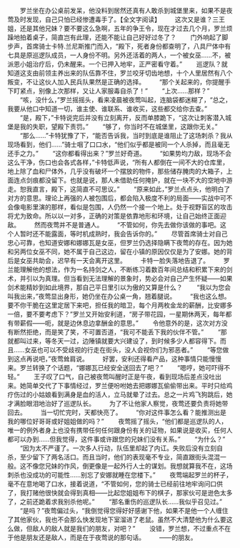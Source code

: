 　　罗兰坐在办公桌前发呆，他没料到居然还真有人敢杀到城堡里来，如果不是夜莺及时发现，自己只怕已经惨遭毒手了。【全文字阅读】
　　这次又是谁？三王姐，还是其他兄妹？要不要这么急啊，五年的争王令，现在才过去几个月，罗兰烦躁地拍着桌子，简直岂有此理，还能不能让自己好好过冬了？
　　门外响起了脚步声，首席骑士卡特.兰尼斯推门而入，“殿下，死者身份都查明了，八具尸体中有七具是原巡逻队成员，一人身份不明。另外还活着的两人，一个被女巫……不，被派恩小姐治疗后，仍未醒来。一个已押入地牢，正严密看守着。”
　　巡逻队？就知道这支由前领主养出来的队伍靠不住，罗兰咬牙切齿地想，十个人里居然有八个叛变，不让这伙人加入民兵队果然是正确的选择。
　　“那个关起来的，你提醒手下盯紧点，别像上次那样，又让人家服毒自杀了！”
　　“上次……那样？”
　　“咳，没什么，”罗兰摇摇头，看来凌晨被夜莺叫起，连脑袋都迷糊了，“总之，我要从他口中知道一切，谁主使、谁联系、谁收买，这些都交给你去查。”
　　“是，殿下，”卡特说完后并没有立刻离开，反而单膝跪下，“这次让刺客潜入城堡是我的失职，望殿下责罚。”
　　“够了，你当时不在城堡里，这跟你无关。”
　　“那么……”卡特犹豫了下，“能否告诉我，当时到底是谁阻止了这场刺杀？我从现场看到，他们……”骑士咽了口口水，“他们似乎都是被同一个人杀掉，而且毫无还手之力。”
　　“这你都看得出来？”罗兰好奇道。
　　“如果势均力敌，现场不会这么干净，伤口也会各式各样，”卡特低声说，“所有人都倒在一间不大的仓库里，地上除了血和尸体外，几乎没有破坏一个摆放的物件，那些储存腌肉的大箱子，上面连点剑痕都没留下。也就是说，那人未借助任何掩护，就在一块不大的空地中游走。恕我直言，殿下，这简直不可思议。”
　　“原来如此，”罗兰点点头，他明白了对方的意思。理论上再强的人被包围后，都会陷入极度不利的局面——实战中可不会像电影里演的那样，看似是包围，人仍然一个接一个地上。处于视野盲区的攻击将尤为致命。所以以一对多，正确的对策是依靠地形和环境，让自己始终正面迎敌。
　　然而夜莺并不是普通人。
　　“不管如何，你先去做你该做的事吧。这个人暂时还不能露面，等时机成熟时，我会告诉你的。”
　　尽管首席骑士对自己忠心可靠，也知道安娜和娜娜瓦是女巫，但罗兰仍选择隐瞒下夜莺的存在。因为她和另两位女巫不同，她不属于自己这边，留在小镇的原因仅仅是为了安娜。她的背后是女巫共助会，迟早有一天会离开这里。
　　卡特一脸失落地告退了。
　　罗兰能理解他的想法，作为一名持剑之人，不断练习着数百年间总结和积累下来的剑术，并引以为真理。但当看到无法理解的景象时，势必会对自己产生怀疑——如果剑术能精妙到如此境界，那自己平日里引以为傲的又算是什么？
　　“我以为您会叫我出来，”夜莺显出身形，她仍坐在办公桌一角，翘着腿说。
　　“我也这么想。要不你干脆在这里定居下来吧，担任我的暗卫，每个月两枚金龙的薪酬，比安娜多一倍，要不要考虑下？”罗兰又开始安利道，“房子带花园，一星期休两天，每年都有带薪假——呃，就是边休息边拿酬金的意思。”
　　令他意外的是，这次对方没有断然拒绝，而是笑了笑，不可置否道，“我可不能丢下我的伙伴不管。”
　　“那就都叫过来，等冬天一过，边陲镇就要大兴建设了，到时候多少人都容得下。而且……女巫也可以不受歧视的行走在街头，没人会视你们为邪恶者。”
　　“等您做到这点再说吧，”夜莺耸肩说。
　　好罢，安利还得看产品，这种事情只能慢慢来。罗兰转换了个话题，“娜娜瓦已经安全送回去了吧？”
　　“嗯哼，她可吓得不轻。”
　　王子叹了口气，自己被夜莺叫醒时正是午夜，看到现场后差点没吐出来。她简单交代了下事情经过，罗兰便吩咐她去把娜娜瓦偷偷带出来。平时只给鸡疗伤过的小姑娘看到满身是血的活人，立马就晕了过去。总之一片鸡飞狗跳后，她才满脸眼泪地治好了巡逻队长。
　　为了不让他家人察觉，夜莺还要负责将她带回去。
　　当一切忙完时，天都快亮了。
　　“你对这件事怎么看？能推测出是我的哪位好哥哥或好姐姐做的吗？”
　　夜莺摇了摇头，“他们都是巡逻队的人，唯一的例外者身上也没有携带任何任何跟身份有关的证物，如果说是收买，任何人都可以办到……但我觉得，这件事或许跟您的兄妹们没有关系。”
　　“为什么？”
　　“因为太不严谨了。一次多人行动，队伍里却起了内讧。失败后没有立刻自杀，至少留下了两名活口。而且当时，他们的表现毫不专业，简直跟街头混混一般。这不像您兄妹的作风，倒更像是一起外行人士的谋划。我想就算我不在，这场刺杀也没成功的可能性……别忘了安娜就睡在您楼下。”
　　夜莺端起罗兰的杯子，毫不在意地喝了口水，接着说道，“不管如何，您的骑士已经前往地牢询问口供了，我打赌他很快就会得到真相——比起您姐姐布下的棋子，那家伙可是逊色太多了，之前还跪着求我别杀他呢。”
　　“那名重伤的巡逻队长……我似乎召见过。”
　　“是吗？”夜莺偏过头，“我倒觉得您得好好感谢下他，如果不是他一个人缠住了其他家伙，我也不会那么快发现地下室溜进了老鼠。虽然不大清楚他为什么要这么做，但敌人的敌人就是我们的朋友，对吧？”
　　没错，罗兰想，不过重点不在于他是朋友还是敌人，而是在于夜莺说的那句话。
　　——的朋友。